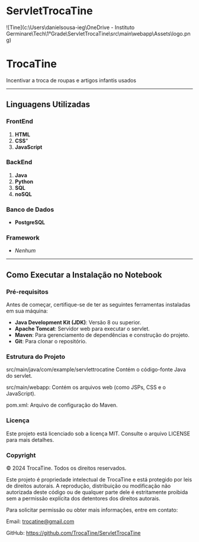 
# ServletTrocaTine
![Tine](c:\Users\danielsousa-ieg\OneDrive - Instituto Germinare\Tech\1°Grade\ServletTrocaTine\src\main\webapp\Assets\logo.png)

# TrocaTine
Incentivar a troca de roupas e artigos infantis usados 

---

## Linguagens Utilizadas

### FrontEnd
1. **HTML**
2. **CSS**"
3. **JavaScript**

### BackEnd
1. **Java**
2. **Python**
3. **SQL**
4. **noSQL**

### Banco de Dados
- **PostgreSQL**

### Framework
- *Nenhum*

---

## Como Executar a Instalação no Notebook

### Pré-requisitos
Antes de começar, certifique-se de ter as seguintes ferramentas instaladas em sua máquina:

- **Java Development Kit (JDK)**: Versão 8 ou superior.
- **Apache Tomcat**: Servidor web para executar o servlet.
- **Maven**: Para gerenciamento de dependências e construção do projeto.
- **Git**: Para clonar o repositório.


### Estrutura do Projeto
src/main/java/com/example/servlettrocatine Contém o código-fonte Java do servlet.

src/main/webapp: Contém os arquivos web (como JSPs, CSS e o JavaScript).

pom.xml: Arquivo de configuração do Maven.

### Licença
Este projeto está licenciado sob a licença MIT. Consulte o arquivo LICENSE para mais detalhes.

### Copyright
© 2024 TrocaTine. Todos os direitos reservados.

Este projeto é propriedade intelectual de TrocaTine e está protegido por leis de direitos autorais. A reprodução, distribuição ou modificação não autorizada deste código ou de qualquer parte dele é estritamente proibida sem a permissão explícita dos detentores dos direitos autorais.

Para solicitar permissão ou obter mais informações, entre em contato:

Email: trocatine@gmail.com

GitHub: https://github.com/TrocaTine/ServletTrocaTine